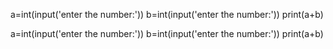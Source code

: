 a=int(input('enter the number:'))
b=int(input('enter the number:'))
print(a+b)

a=int(input('enter the number:'))
b=int(input('enter the number:'))
print(a+b)
